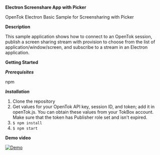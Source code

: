 **Electron Screenshare App with Picker**

OpenTok Electron Basic Sample for Screensharing with Picker

**Description**

This sample application shows how to connect to an OpenTok session, publish a screen sharing stream with provision to choose from the list of application/window/screen, and subscribe to a stream in an Electron application.

**Getting Started**

***Prerequisites***

npm

***Installation***

1.  Clone the repository
2.  Get values for your OpenTok API key, session ID, and token; add it in openTok.js. 
    You can obtain these values from your TokBox account. Make sure that the token has Publisher role set and isn't expired.
3. `$ npm install`
4. `$ npm start`


**Demo video**

[![Demo](https://i.vimeocdn.com/video/1242678673_1280x720)](https://vimeo.com/606089018 "")



